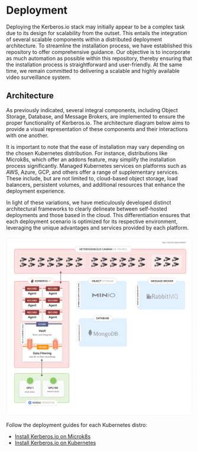 # Deployment

Deploying the Kerberos.io stack may initially appear to be a complex task due to its design for scalability from the outset. This entails the integration of several scalable components within a distributed deployment architecture. To streamline the installation process, we have established this repository to offer comprehensive guidance. Our objective is to incorporate as much automation as possible within this repository, thereby ensuring that the installation process is straightforward and user-friendly. At the same time, we remain committed to delivering a scalable and highly available video surveillance system.

## Architecture

As previously indicated, several integral components, including Object Storage, Database, and Message Brokers, are implemented to ensure the proper functionality of Kerberos.io. The architecture diagram below aims to provide a visual representation of these components and their interactions with one another.

It is important to note that the ease of installation may vary depending on the chosen Kubernetes distribution. For instance, distributions like Microk8s, which offer an addons feature, may simplify the installation process significantly. Managed Kubernetes services on platforms such as AWS, Azure, GCP, and others offer a range of supplementary services. These include, but are not limited to, cloud-based object storage, load balancers, persistent volumes, and additional resources that enhance the deployment experience.

In light of these variations, we have meticulously developed distinct architectural frameworks to clearly delineate between self-hosted deployments and those based in the cloud. This differentiation ensures that each deployment scenario is optimized for its respective environment, leveraging the unique advantages and services provided by each platform.

![Self-hosted deployment ](./assets/images/deployment-self-hosted.svg)

Follow the deployment guides for each Kubernetes distro:

- [Install Kerberos.io on Microk8s](/README.microk8s.md)
- [Install Kerberos.io on Kubernetes](/README.k8s.md)
